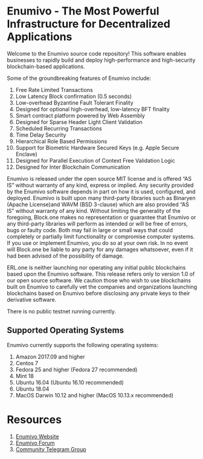 # Enumivo - The Most Powerful Infrastructure for Decentralized Applications

Welcome to the Enumivo source code repository! This software enables businesses to rapidly build and deploy high-performance and high-security blockchain-based applications.

Some of the groundbreaking features of Enumivo include:

1. Free Rate Limited Transactions 
1. Low Latency Block confirmation (0.5 seconds)
1. Low-overhead Byzantine Fault Tolerant Finality
1. Designed for optional high-overhead, low-latency BFT finality 
1. Smart contract platform powered by Web Assembly
1. Designed for Sparse Header Light Client Validation
1. Scheduled Recurring Transactions 
1. Time Delay Security
1. Hierarchical Role Based Permissions
1. Support for Biometric Hardware Secured Keys (e.g. Apple Secure Enclave)
1. Designed for Parallel Execution of Context Free Validation Logic
1. Designed for Inter Blockchain Communication 

Enumivo is released under the open source MIT license and is offered “AS IS” without warranty of any kind, express or implied. Any security provided by the Enumivo software depends in part on how it is used, configured, and deployed. Enumivo is built upon many third-party libraries such as Binaryen (Apache License)and WAVM  (BSD 3-clause) which are also provided “AS IS” without warranty of any kind. Without limiting the generality of the foregoing, Block.one makes no representation or guarantee that Enumivo or any third-party libraries will perform as intended or will be free of errors, bugs or faulty code. Both may fail in large or small ways that could completely or partially limit functionality or compromise computer systems. If you use or implement Enumivo, you do so at your own risk. In no event will Block.one be liable to any party for any damages whatsoever, even if it had been advised of the possibility of damage.  

ERL.one is neither launching nor operating any initial public blockchains based upon the Enumivo software. This release refers only to version 1.0 of our open source software. We caution those who wish to use blockchains built on Enumivo to carefully vet the companies and organizations launching blockchains based on Enumivo before disclosing any private keys to their derivative software. 

There is no public testnet running currently.

## Supported Operating Systems
Enumivo currently supports the following operating systems:  
1. Amazon 2017.09 and higher
2. Centos 7
3. Fedora 25 and higher (Fedora 27 recommended)
4. Mint 18
5. Ubuntu 16.04 (Ubuntu 16.10 recommended)
6. Ubuntu 18.04
7. MacOS Darwin 10.12 and higher (MacOS 10.13.x recommended)

# Resources
1. [Enumivo Website](https://enumivo.org)
2. [Enumivo Forum](https://enumivo.com)
3. [Community Telegram Group](https://t.me/enumivochat)
